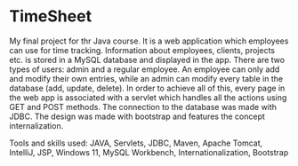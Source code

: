 # TimeSheet
My final project for thr Java course. It is a web application which employees can use for time tracking. Information about employees, clients, projects etc. is stored in a MySQL database and displayed in the app. There are two types of users: admin and a regular employee. An employee can only add and modify their own entries, while an admin can modify every table in the database (add, update, delete). In order to achieve all of this, every page in the web app is associated with a servlet which handles all the actions using GET and POST methods. The connection to the database was made with JDBC. The design was made with bootstrap and features the concept internalization.

Tools and skills used: JAVA, Servlets, JDBC, Maven, Apache Tomcat, IntelliJ, JSP, Windows 11, MySQL Workbench, Internationalization, Bootstrap
